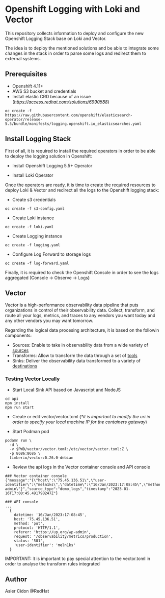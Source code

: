 # Openshift Logging with Loki and Vector

This repository collects information to deploy and configure the new Openshift Logging Stack base on Loki and Vector.

The idea is to deploy the mentioned solutions and be able to integrate some changes in the stack in order to parse some logs and redirect them to external systems.

## Prerequisites

- Openshift 4.11+
- AWS S3 bucket and credentials
- Install elastic CRD because of an issue (*https://access.redhat.com/solutions/6990588*)

```$bash
oc create -f https://raw.githubusercontent.com/openshift/elasticsearch-operator/release-5.5/bundle/manifests/logging.openshift.io_elasticsearches.yaml
```

## Install Logging Stack

First of all, it is required to install the required operators in order to be able to deploy the logging solution in Openshift:

- Install Openshift Logging 5.5+ Operator

- Install Loki Operator

Once the operators are ready, it is time to create the required resources to deploy Loki & Vector and redirect all the logs to the Openshift logging stack:

- Create s3 credentials

```$bash
oc create -f s3-config.yaml
```

- Create Loki instance

```$bash
oc create -f loki.yaml
```

- Create Logging instance

```$bash
oc create -f logging.yaml
```

- Configure Log Forward to storage logs

```$bash
oc create -f log-forward.yaml
```

Finally, it is required to check the Openshift Console in order to see the logs aggregated (Console -> Observe -> Logs)


## Vector

Vector is a high-performance observability data pipeline that puts organizations in control of their observability data. Collect, transform, and route all your logs, metrics, and traces to any vendors you want today and any other vendors you may want tomorrow. 

Regarding the logical data procesing architecture, it is based on the followin components:

- Sources: Enable to take in observability data from a wide variety of [sources](https://vector.dev/docs/reference/configuration/sources/)
- Transforms: Allow to transform the data through a set of [tools](https://vector.dev/docs/reference/configuration/transforms/)
- Sinks: Deliver the observability data transformed to a variety of [destinations](https://vector.dev/docs/reference/configuration/sinks/)

### Testing Vector Locally

- Start Local Sink API based on Javascript and NodeJS

```$bash
cd api
npm install 
npm run start
```

- Create or edit vector/vector.toml (_*it is important to modify the uri in order to specify your local machine IP for the containers gateway_)

- Start Podman pod

```$bash
podamn run \
  -d \
  -v $PWD/vector/vector.toml:/etc/vector/vector.toml:Z \
  -p 8686:8686 \
  timberio/vector:0.26.0-debian
```

- Review the api logs in the Vector container console and API console

```$bash
### Vector container console
{"message":"{\"host\":\"75.45.136.51\",\"user-identifier\":\"meln1ks\",\"datetime\":\"16/Jan/2023:17:08:45\",\"method\":\"PUT\",\"request\":\"/observability/metrics/production\",\"protocol\":\"HTTP/1.1\",\"status\":\"501\",\"bytes\":42655,\"referer\":\"https://up.org/wp-admin\"}","source_type":"demo_logs","timestamp":"2023-01-16T17:08:45.491798247Z"}

### API console
...
  {
    datetime: '16/Jan/2023:17:08:45',
    host: '75.45.136.51',
    method: 'put',
    protocol: 'HTTP/1.1',
    referer: 'https://up.org/wp-admin',
    request: '/observability/metrics/production',
    status: '501',
    'user-identifier': 'meln1ks'
  }
```

IMPORTANT: It is important to pay special attention to the vector.toml in order to analyse the transform rules integrated


## Author

Asier Cidon @RedHat
